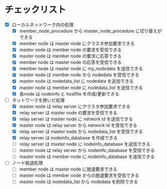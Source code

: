 # チェックリスト

- [x] ローカルネットワーク内の処理
  - [x] member_node_procedure から master_node_procedure に切り替えができる
  - [x] member node は master node にクラスタ参加要求できる
  - [x] master node は member node の要求を受信できる
  - [x] master node は member node の要求に応答できる
  - [x] member node は master node の応答を受信できる
  - [x] member node は master node に my_nodedata を送信できる
  - [x] master node は member node から nodedata を受信できる
  - [x] master node は nodedata_list に nodedata を追加できる
  - [x] master node は member node に nodedata_list を送信できる
  - [x] 各node は nodeinfo と hostfile を作成/更新できる

- [ ] ネットワークを跨いだ処理
  - [x] master node は relay server にクラスタ参加要求できる
  - [x] relay server は master node の要求を受信できる
  - [x] relay server は master node に network id を送信できる
  - [x] master node は relay server から network id を受信できる
  - [x] relay server は master node から nodedata_list を受信できる
  - [x] relay server は nodeinfo_database を作成できる
  - [ ] relay server は master node に nodeinfo_database を送信できる
  - [ ] master node は relay server から nodeinfo_database を受信できる
  - [ ] master node は member node に nodeinfo_database を送信できる

- [ ] ノード脱退処理
  - [ ] member node は master node に脱退要求できる
  - [ ] master node は member node からの脱退要求を受信できる
  - [ ] master node は nodedata_list から nodedata を削除できる
